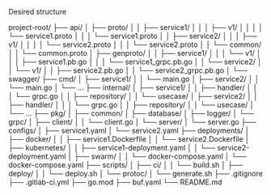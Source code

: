 Desired structure

project-root/
├── api/
│   ├── proto/
│   │   ├── service1/
│   │   │   ├── v1/
│   │   │   │   └── service1.proto
│   │   │   └── service1.proto
│   │   ├── service2/
│   │   │   ├── v1/
│   │   │   │   └── service2.proto
│   │   │   └── service2.proto
│   │   └── common/
│   │       └── common.proto
│   ├── genproto/
│   │   ├── service1/
│   │   │   └── v1/
│   │   │       ├── service1.pb.go
│   │   │       └── service1_grpc.pb.go
│   │   └── service2/
│   │       └── v1/
│   │           ├── service2.pb.go
│   │           └── service2_grpc.pb.go
│   └── swagger/
├── cmd/
│   ├── service1/
│   │   └── main.go
│   ├── service2/
│   │   └── main.go
│   └── ...
├── internal/
│   ├── service1/
│   │   ├── handler/
│   │   │   └── grpc.go
│   │   ├── repository/
│   │   └── usecase/
│   ├── service2/
│   │   ├── handler/
│   │   │   └── grpc.go
│   │   ├── repository/
│   │   └── usecase/
│   └── ...
├── pkg/
│   ├── common/
│   ├── database/
│   ├── logger/
│   └── grpc/
│       ├── client/
│       │   └── client.go
│       └── server/
│           └── server.go
├── configs/
│   ├── service1.yaml
│   └── service2.yaml
├── deployments/
│   ├── docker/
│   │   ├── service1.Dockerfile
│   │   └── service2.Dockerfile
│   ├── kubernetes/
│   │   ├── service1-deployment.yaml
│   │   └── service2-deployment.yaml
│   ├── swarm/
│   │   └── docker-compose.yaml
│   └── docker-compose.yaml
├── scripts/
│   ├── ci/
│   │   └── build.sh
│   ├── deploy/
│   │   └── deploy.sh
│   └── protoc/
│       └── generate.sh
├── .gitignore
├── .gitlab-ci.yml
├── go.mod
├── buf.yaml
└── README.md
